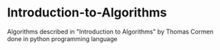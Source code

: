 # Introduction-to-Algorithms
Algorithms described in "Introduction to Algorithms" by Thomas Cormen done in python programming language 
